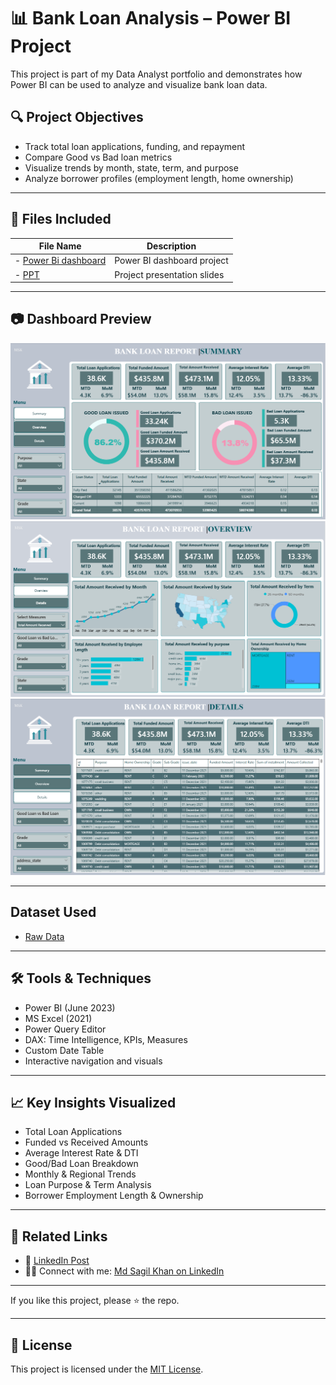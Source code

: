 # 📊 Bank Loan Analysis – Power BI Project

This project is part of my Data Analyst portfolio and demonstrates how Power BI can be used to analyze and visualize bank loan data.

## 🔍 Project Objectives
- Track total loan applications, funding, and repayment
- Compare Good vs Bad loan metrics
- Visualize trends by month, state, term, and purpose
- Analyze borrower profiles (employment length, home ownership)

---

## 📁 Files Included

| File Name                     | Description                                  |
|------------------------------|----------------------------------------------|
- <a href="https://github.com/sagilkhan2367/bank-loan-analysis-powerbi/blob/main/Bank%20loan%20report.pbix">Power Bi dashboard</a>    | Power BI dashboard project                   
- <a href="https://github.com/sagilkhan2367/bank-loan-analysis-powerbi/blob/main/Bank%20Loan%20Analysis%20Power%20BI.pptx">PPT</a> | Project presentation slides

---
## 📷 Dashboard Preview

![DASHBOARD 1](https://github.com/sagilkhan2367/bank-loan-analysis-powerbi/blob/main/SUMMARY.png)   
![DASHBOARD 2](https://github.com/sagilkhan2367/bank-loan-analysis-powerbi/blob/main/OVERVIEW.png)          
![DASHBOARD 3](https://github.com/sagilkhan2367/bank-loan-analysis-powerbi/blob/main/DETAILS.png)

---

## Dataset Used
- <a href="https://github.com/sagilkhan2367/bank-loan-analysis-powerbi/blob/main/financial_loan%20(1)%20(1).csv#:~:text=SUMMARY.png-,financial_loan%20(1)%20(1).csv,-bank%2Dloan%2Danalysis">Raw Data</a>

---

## 🛠 Tools & Techniques

- Power BI (June 2023)
- MS Excel (2021)
- Power Query Editor
- DAX: Time Intelligence, KPIs, Measures
- Custom Date Table
- Interactive navigation and visuals

---

## 📈 Key Insights Visualized

- Total Loan Applications  
- Funded vs Received Amounts  
- Average Interest Rate & DTI  
- Good/Bad Loan Breakdown  
- Monthly & Regional Trends  
- Loan Purpose & Term Analysis  
- Borrower Employment Length & Ownership

---

## 🔗 Related Links

- 📄 [LinkedIn Post](https://www.linkedin.com/in/md-sagil-khan-949574361)
- 🙋‍♂️ Connect with me: [Md Sagil Khan on LinkedIn](https://www.linkedin.com/in/md-sagil-khan-949574361)

---

If you like this project, please ⭐ the repo.

---
## 📄 License

This project is licensed under the [MIT License](LICENSE).
